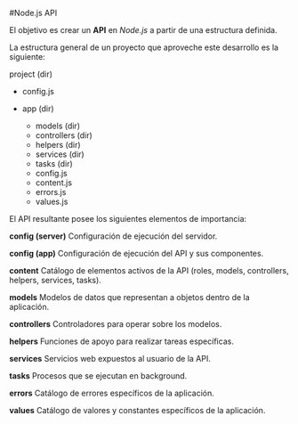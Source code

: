 #Node.js API

El objetivo es crear un **API** en _Node.js_ a partir de una estructura definida.


La estructura general de un proyecto que aproveche este desarrollo es la siguiente:

project (dir)

 * config.js

 * app (dir)

    * models (dir)
    * controllers (dir)
    * helpers (dir)
    * services (dir)
    * tasks (dir)
    * config.js
    * content.js
    * errors.js
    * values.js 


El API resultante posee los siguientes elementos de importancia:

**config (server)**
Configuración de ejecución del servidor.

**config (app)**
Configuración de ejecución del API y sus componentes.

**content**
Catálogo de elementos activos de la API (roles, models, controllers, helpers, services, tasks).

**models**
Modelos de datos que representan a objetos dentro de la aplicación.

**controllers**
Controladores para operar sobre los modelos.

**helpers**
Funciones de apoyo para realizar tareas específicas.

**services**
Servicios web expuestos al usuario de la API.

**tasks**
Procesos que se ejecutan en background.

**errors**
Catálogo de errores específicos de la aplicación.

**values**
Catálogo de valores y constantes específicos de la aplicación.

